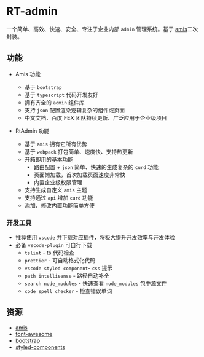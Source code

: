 # RT-admin

一个简单、高效、快速、安全、专注于企业内部 `admin` 管理系统。基于 [amis](https://github.com/baidu/amis)二次封装。

## 功能

- Amis 功能

  - 基于 `bootstrap`
  - 基于 `typescript` 代码开发友好
  - 拥有齐全的 `admin` 组件库
  - 支持 `json` 配置渲染逻辑复杂的组件或页面
  - 中文文档、百度 FEX 团队持续更新、广泛应用于企业级项目

- RtAdmin 功能
  - 基于 `amis` 拥有它所有优势
  - 基于 `webpack` 打包简单、速度快、支持热更新
  - 开箱即用的基本功能
    - 路由配置 + `json` 简单、快速的生成复杂的 `curd` 功能
    - 页面懒加载，首次加载页面速度非常快
    - 内置企业级权限管理
  - 支持生成自定义 `amis` 主题
  - 支持通过 `api` 增加 `curd` 功能
  - 添加、修改内置功能简单方便

### 开发工具

- 推荐使用 `vscode` 并下载对应插件，将极大提升开发效率与开发体验
- 必备 `vscode-plugin` 可自行下载
  - `tslint` - ts 代码检查
  - `prettier` - 可自动格式化代码
  - `vscode styled component`- `css` 提示
  - `path intellisense` - 路径自动补全
  - `search node_modules` - 快速查看 `node_modules` 包中源文件
  - `code spell checker` - 检查错误单词

## 资源

- [amis](https://baidu.github.io/amis/docs/getting-started)
- [font-awesome](http://fontawesome.dashgame.com)
- [bootstrap](https://v3.bootcss.com/components)
- [styled-components](https://styled-components.com)
